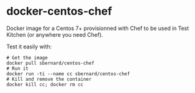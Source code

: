 docker-centos-chef
==================

Docker image for a Centos 7+ provisionned with Chef to be used in Test
Kitchen (or anywhere you need Chef).

Test it easily with:

    # Get the image
    docker pull sbernard/centos-chef
    # Run it
    docker run -ti --name cc sbernard/centos-chef
    # Kill and remove the container
    docker kill cc; docker rm cc
